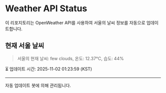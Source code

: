 
# Weather API Status

이 리포지토리는 OpenWeather API를 사용하여 서울의 날씨 정보를 자동으로 업데이트합니다.

## 현재 서울 날씨
> 서울의 현재 날씨: few clouds, 온도: 12.37°C, 습도: 44%

⏳ 업데이트 시간: 2025-11-02 01:23:59 (KST)

---
자동 업데이트 봇에 의해 관리됩니다.
